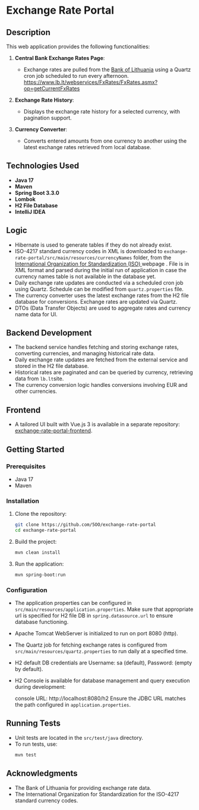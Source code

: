 # Exchange Rate Portal

## Description

This web application provides the following functionalities:

1. **Central Bank Exchange Rates Page**:
    - Exchange rates are pulled from the [Bank of Lithuania](https://www.lb.lt/webservices/FxRates/en/) using a Quartz cron job scheduled to run every afternoon.
      https://www.lb.lt/webservices/FxRates/FxRates.asmx?op=getCurrentFxRates
2. **Exchange Rate History**:
    - Displays the exchange rate history for a selected currency, with pagination support.

3. **Currency Converter**:
    - Converts entered amounts from one currency to another using the latest exchange rates retrieved from local database.

## Technologies Used

- **Java 17**
- **Maven**
- **Spring Boot 3.3.0**
- **Lombok**
- **H2 File Database**
- **IntelliJ IDEA**

## Logic

- Hibernate is used to generate tables if they do not already exist.
- ISO-4217 standard currency codes in XML is downloaded to `exchange-rate-portal/src/main/resources/currencyNames` folder, from the [International Organization for Standardization (ISO) ](https://www.currency-iso.org/dam/downloads/lists/list_one.xml)webpage . File is in XML format and parsed during the initial run of application in case the currency names table is not available in the database yet.
- Daily exchange rate updates are conducted via a scheduled cron job using Quartz. Schedule can be modified from `quartz.properties` file.
- The currency converter uses the latest exchange rates from the H2 file database for conversions. Exchange rates are updated via Quartz.
- DTOs (Data Transfer Objects) are used to aggregate rates and currency name data for UI.

## Backend Development

- The backend service handles fetching and storing exchange rates, converting currencies, and managing historical rate data.
- Daily exchange rate updates are fetched from the external service and stored in the H2 file database.
- Historical rates are paginated and can be queried by currency, retrieving data from `lb.lt`site.
- The currency conversion logic handles conversions involving EUR and other currencies.

## Frontend

- A tailored UI built with Vue.js 3 is available in a separate repository: [exchange-rate-portal-frontend](https://github.com/5OO/exchange-rate-portal-frontend).

## Getting Started

### Prerequisites

- Java 17
- Maven

### Installation

1. Clone the repository:
   ```bash
   git clone https://github.com/5OO/exchange-rate-portal
   cd exchange-rate-portal
   ```

2. Build the project:
   ```bash
   mvn clean install
   ```

3. Run the application:
   ```bash
   mvn spring-boot:run
   ```

### Configuration

- The application properties can be configured in `src/main/resources/application.properties`. Make sure that appropriate url is specified for H2 file DB in `spring.datasource.url` to ensure database functioning. 
- Apache Tomcat WebServer is initialized to run on port 8080 (http).
- The Quartz job for fetching exchange rates is configured from `src/main/resources/quartz.properties` to run daily at a specified time.
- H2 default DB credentials are Username: sa (default), Password: (empty by default).
- H2 Console  is available for database management and query execution during development:

    console URL: http://localhost:8080/h2 Ensure the JDBC URL matches the path configured in `application.properties`.



## Running Tests

- Unit tests are located in the `src/test/java` directory.
- To run tests, use:
  ```bash
  mvn test
  ```
 
## Acknowledgments

- The Bank of Lithuania for providing exchange rate data.
- The International Organization for Standardization for the ISO-4217 standard currency codes.
 